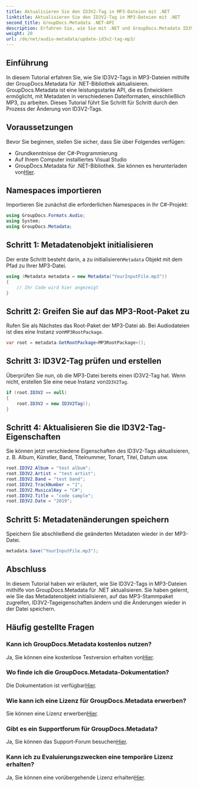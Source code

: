 ```yaml
---
title: Aktualisieren Sie den ID3V2-Tag in MP3-Dateien mit .NET
linktitle: Aktualisieren Sie den ID3V2-Tag in MP3-Dateien mit .NET
second_title: GroupDocs.Metadata .NET-API
description: Erfahren Sie, wie Sie mit .NET und GroupDocs.Metadata ID3V2-Tags in MP3-Dateien für eine effiziente Dateiverwaltung aktualisieren.
weight: 20
url: /de/net/audio-metadata/update-id3v2-tag-mp3/
---
```

## Einführung
In diesem Tutorial erfahren Sie, wie Sie ID3V2-Tags in MP3-Dateien mithilfe der GroupDocs.Metadata für .NET-Bibliothek aktualisieren. GroupDocs.Metadata ist eine leistungsstarke API, die es Entwicklern ermöglicht, mit Metadaten in verschiedenen Dateiformaten, einschließlich MP3, zu arbeiten. Dieses Tutorial führt Sie Schritt für Schritt durch den Prozess der Änderung von ID3V2-Tags.
## Voraussetzungen
Bevor Sie beginnen, stellen Sie sicher, dass Sie über Folgendes verfügen:
- Grundkenntnisse der C#-Programmierung
- Auf Ihrem Computer installiertes Visual Studio
-  GroupDocs.Metadata für .NET-Bibliothek. Sie können es herunterladen von[Hier](https://releases.groupdocs.com/metadata/net/).

## Namespaces importieren
Importieren Sie zunächst die erforderlichen Namespaces in Ihr C#-Projekt:
```csharp
using GroupDocs.Formats.Audio;
using System;
using GroupDocs.Metadata;
```
## Schritt 1: Metadatenobjekt initialisieren
 Der erste Schritt besteht darin, a zu initialisieren`Metadata` Objekt mit dem Pfad zu Ihrer MP3-Datei.
```csharp
using (Metadata metadata = new Metadata("YourInputFile.mp3"))
{
    // Ihr Code wird hier angezeigt
}
```
## Schritt 2: Greifen Sie auf das MP3-Root-Paket zu
 Rufen Sie als Nächstes das Root-Paket der MP3-Datei ab. Bei Audiodateien ist dies eine Instanz von`MP3RootPackage`.
```csharp
var root = metadata.GetRootPackage<MP3RootPackage>();
```
## Schritt 3: ID3V2-Tag prüfen und erstellen
 Überprüfen Sie nun, ob die MP3-Datei bereits einen ID3V2-Tag hat. Wenn nicht, erstellen Sie eine neue Instanz von`ID3V2Tag`.
```csharp
if (root.ID3V2 == null)
{
    root.ID3V2 = new ID3V2Tag();
}
```
## Schritt 4: Aktualisieren Sie die ID3V2-Tag-Eigenschaften
Sie können jetzt verschiedene Eigenschaften des ID3V2-Tags aktualisieren, z. B. Album, Künstler, Band, Titelnummer, Tonart, Titel, Datum usw.
```csharp
root.ID3V2.Album = "test album";
root.ID3V2.Artist = "test artist";
root.ID3V2.Band = "test band";
root.ID3V2.TrackNumber = "1";
root.ID3V2.MusicalKey = "C#";
root.ID3V2.Title = "code sample";
root.ID3V2.Date = "2019";
```
## Schritt 5: Metadatenänderungen speichern
Speichern Sie abschließend die geänderten Metadaten wieder in der MP3-Datei.
```csharp
metadata.Save("YourInputFile.mp3");
```

## Abschluss
In diesem Tutorial haben wir erläutert, wie Sie ID3V2-Tags in MP3-Dateien mithilfe von GroupDocs.Metadata für .NET aktualisieren. Sie haben gelernt, wie Sie das Metadatenobjekt initialisieren, auf das MP3-Stammpaket zugreifen, ID3V2-Tageigenschaften ändern und die Änderungen wieder in der Datei speichern.

## Häufig gestellte Fragen
### Kann ich GroupDocs.Metadata kostenlos nutzen?
 Ja, Sie können eine kostenlose Testversion erhalten von[Hier](https://releases.groupdocs.com/).
### Wo finde ich die GroupDocs.Metadata-Dokumentation?
 Die Dokumentation ist verfügbar[Hier](https://tutorials.groupdocs.com/metadata/net/).
### Wie kann ich eine Lizenz für GroupDocs.Metadata erwerben?
 Sie können eine Lizenz erwerben[Hier](https://purchase.groupdocs.com/buy).
### Gibt es ein Supportforum für GroupDocs.Metadata?
 Ja, Sie können das Support-Forum besuchen[Hier](https://forum.groupdocs.com/c/metadata/14).
### Kann ich zu Evaluierungszwecken eine temporäre Lizenz erhalten?
 Ja, Sie können eine vorübergehende Lizenz erhalten[Hier](https://purchase.groupdocs.com/temporary-license/).